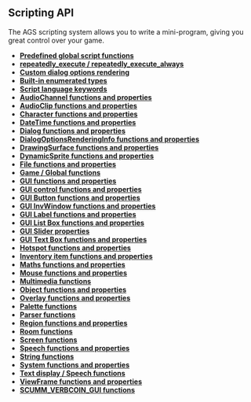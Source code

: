 Scripting API
-------------

The AGS scripting system allows you to write a mini-program, giving you
great control over your game.

- [**Predefined global script functions**](TextScriptEvents)
- [**repeatedly_execute / repeatedly_execute_always**](RepExec) 
- [**Custom dialog options rendering**](CustomDialogOptions)  
- [**Built-in enumerated types**](BuiltInEnums)  
- [**Script language keywords**](managedmodifier)  
- [**AudioChannel functions and
properties**](AudioChannel#audiochannelcommands)  
- [**AudioClip functions and properties**](AudioClip)  
- [**Character functions and properties**](Character)  
- [**DateTime functions and properties**](DateTime)  
- [**Dialog functions and properties**](Dialog)  
- [**DialogOptionsRenderingInfo functions and
properties**](DialogOptionsRenderingInfo#dialogoptionsrenderinginfofunctions)  
- [**DrawingSurface functions and
properties**](DrawingSurfaceFunctions)  
- [**DynamicSprite functions and properties**](DynamicSprite)  
- [**File functions and properties**](File)  
- [**Game / Global functions**](Game)  
- [**GUI functions and properties**](GUI)  
- [**GUI control functions and properties**](GUIControl)  
- [**GUI Button functions and properties**](Button)  
- [**GUI InvWindow functions and properties**](GUI)  
- [**GUI Label functions and properties**](Label)  
- [**GUI List Box functions and properties**](ListBox)  
- [**GUI Slider properties**](Slider)  
- [**GUI Text Box functions and properties**](TextBox)  
- [**Hotspot functions and properties**](Hotspot)  
- [**Inventory item functions and properties**](InventoryItem)  
- [**Maths functions and properties**](Maths)  
- [**Mouse functions and properties**](Mouse)  
- [**Multimedia functions**](Game)  
- [**Object functions and properties**](Object)  
- [**Overlay functions and properties**](Overlay)  
- [**Palette functions**](CyclePalette)  
- [**Parser functions**](Parser)  
- [**Region functions and properties**](Region)  
- [**Room functions**](Room)  
- [**Screen functions**](ShakeScreen)  
- [**Speech functions and properties**](Speech)  
- [**String functions**](String)  
- [**System functions and properties**](System)  
- [**Text display / Speech functions**](DisplayAt)  
- [**ViewFrame functions and properties**](ViewFrame)  
- [**SCUMM_VERBCOIN_GUI functions**](SCUMM_VERBCOIN_GUI)

